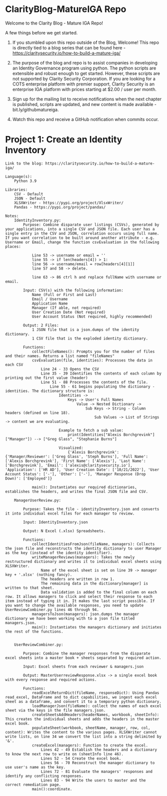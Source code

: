 # ClarityBlog-MatureIGA Repo

Welcome to the Clarity Blog - Mature IGA Repo! 

A few things before we get started. 

1. If you stumbled upon this repo outside of the Blog, Welcome! This repo is directly tied to a 
blog series that can be found here - https://claritysecurity.io/how-to-build-a-mature-iga/ 

2. The purpose of the blog and repo is to assist companies in developing an Identity Governance
program using python. The python scripts are extensible and robust enough to get started. However, 
these scripts are not supported by Clarity Security Corporation. If you are looking for a COTS
enterprise platform with premier support, Clarity Security is an enterprise IGA platform with prices 
starting at $2.00 / user per month. 

3. Sign up for the mailing list to receive notifications when the next chapter is published, scripts are updated, and new content
is made available - bit.ly/githubmatureiga.  

4. Watch this repo and receive a GitHub notification when commits occur.


# Project 1: Create an Identity Inventory

    Link to the blog: https://claritysecurity.io/how-to-build-a-mature-iga/

    Language(s): 
        Python 3.9 
    
    Libraries:  
        CSV - Default 
        JSON - Default
        XLSXWriter - https://pypi.org/project/XlsxWriter/
        Pandas - https://pypi.org/project/pandas/
    
    Notes: 
        IdentityInventory.py:
            Purpose: Combine disparate user listings (CSVs), generated by your applications, into a single CSV and JSON file. Each user has a single entry in the CSV and JSON, correlation occurs using full name. If you want correlation to be built around another attribute - e.g. Username or Email, change the function csvEvaluation in the following places: 
                
                Line 53 -> username or email = ''
                line 55 -> if len(headers[4]) > 1:
                line 56 -> username/email = row[headers[4][1]]
                line 57 and 58 -> delete.
                
                line 63 -> 86 ctrl h and replace fullName with username or email. 
            
            Input: CSV(s) with the following information:
                Name (Full or First and Last)
                Email / Username
                Application Name
                Manager (If able, not required)
                User Creation Date (Not required)
                User Account Status (Not required, highly recommended)
            
            Output: 2 Files:
                1 JSON file that is a json.dumps of the identity dictionary.
                1 CSV file that is the exploded identity dictionary. 
        
            Functions:
                collectFileNames(): Prompts you for the number of files and their names. Returns a list named "fileNames"
                csvEvaluation(file, identities): Processes the data in each CSV
                    Line 24 - 33 Opens the CSV
                    Line 35 - 39 Identifies the contents of each column by printing out the first value (header)
                    Line 51 - 88 Processes the contents of the file.
                        Line 55 - 61 begins populating the dictionary - identities. The dictionary structure is: 
                            Identities -> 
                                Keys -> User's Full Names
                                    Value -> Nested Dictionary ->
                                        Sub Keys -> String - Column headers (defined on line 18).
                                            Sub Values -> List of Strings -> content we are evaluating. 
                            
                            Example to fetch a sub value: 
                                print(Identities["Alexis Borchgrevink"]["Manager"]) --> ["Greg Glass", "Stephanie Burns"]
                            
                            Visualized: 
                                {'Alexis Borchgrevink': {'Manager/Reviewer': ['Greg Glass', 'Steph Burns'], 'Full Name': ['Alexis Borchgrevink'], 'First Name': ['Alexis'], 'Last Name': ['Borchgrevink'], 'Email': ['alexis@claritysecurity.io'], 'Application': ['HR AD'], 'User Creation Date': ['10/21/2022'], 'User Account Status': ['-'], 'Other': ['-'], 'Manager Response (Drop Down)': ['Employed']}
                            
                main(): Instantiates our required dictionaries, establishes the headers, and writes the final JSON file and CSV. 
    
        ManagerUserReview.py:
        
            Purpose: Takes the file - identityInventory.json and converts it into individual excel files for each manager to review.
            
            Input: IdentityInventory.json
            
            Output: N Excel (.xlsx) Spreadsheets.  
           
            Functions:
                collectIdentitiesFromJson(fileName, managers): Collects the json file and reconstructs the identity dictionary to user Manager as the key (instead of the identity identifier). 
                writeManagerReviews(managers): Takes the newly restructured dictionary and writes it to individual excel sheets using XLSXWriter. 
                    Name of the excel sheet is set on line 39 -> manager key + '.xlsx' (nothing fancy). 
                    The headers are written in row 1. 
                    The remaining data in the dictionary[manager] is written to that sheet. 
                    Data validation is added to the final column on each row. It allows managers to click and select their response to each item instead of typing it in. It makes the last script possible. If you want to change the available responses, you need to update UserReviewCombiner.py lines 46 through 94. 
                managersToJson(managers): json.dumps the manager dictionary we have been working with to a json file titled managers.json. 
                main(): Instantiates the managers dictionary and initiates the rest of the functions. 
        
    
        UserReviewCombiner.py:
        
            Purpose: Combine the manager responses from the disparate excel sheets into a master book + sheets separated by required action.  
                        
            Input: Excel sheets from each reviewer & managers.json
            
            Output: MasterUserreviewResponse.xlsx -> a single excel book with every response and required actions. 
           
            Functions:
                readExcelReturnDict(fileName, responseDict): Using Pandas read_excel, DataFrame and to_dict capabilities, we ingest each excel sheet as a dataframe, and convert it to a temporary python dictionary. 
                loadManagerJson(fileName): collect the names of each excel sheet via the keys in the file managers.json.
                createSheetsAddHeaders(headerNames, workbook, sheetInfo): This creates the individual sheets and adds the headers in the master excel book.
                populateSheet(workbook, sheetName, manager, row, col, content): Writes the content to the various pages. XLSXWriter cannot write lists, on line 34 we convert the list into a string delimited by '&'.
                createExcel(managers): Function to create the excel.
                    Lines 42 - 49 Establish the headers and a dictionary to know the next row to write on (sheetInfo line 46).
                    Lines 52 - 54 Create the excel book. 
                    Lines 56 - 70 Reconstruct the manager dictionary to use user's name as the key. 
                    Lines 72 - 81 Evaluate the managers' responses and identify any conflicting responses. 
                    Lines 83 - 94 Write the users to master and the correct remediation page. 
                main():coordinate. 
